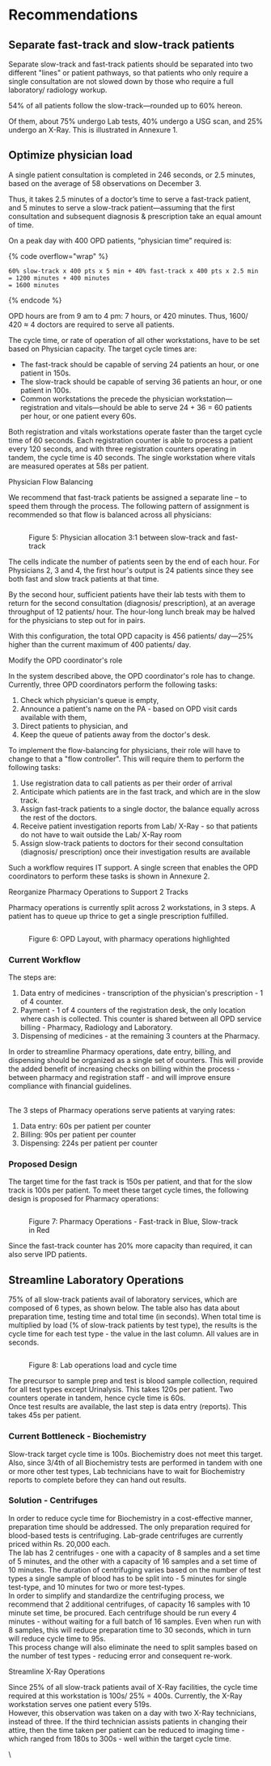 # Recommendations

## Separate fast-track and slow-track patients

Separate slow-track and fast-track patients should be separated into two different "lines" or patient pathways, so that patients who only require a single consultation are not slowed down by those who require a full laboratory/ radiology workup.

54% of all patients follow the slow-track—rounded up to 60% hereon.&#x20;

Of them, about 75% undergo Lab tests, 40% undergo a USG scan, and 25% undergo an X-Ray. This is illustrated in Annexure 1.

## Optimize physician load

A single patient consultation is completed in 246 seconds, or 2.5 minutes, based on the average of 58 observations on December 3.

Thus, it takes 2.5 minutes of a doctor’s time to serve a fast-track patient, and 5 minutes to serve a slow-track patient—assuming that the first consultation and subsequent diagnosis & prescription take an equal amount of time.

On a peak day with 400 OPD patients, “physician time” required is:

{% code overflow="wrap" %}
```
60% slow-track x 400 pts x 5 min + 40% fast-track x 400 pts x 2.5 min
= 1200 minutes + 400 minutes 
= 1600 minutes
```
{% endcode %}

OPD hours are from 9 am to 4 pm: 7 hours, or 420 minutes. Thus, 1600/ 420 ≈ 4 doctors are required to serve all patients.

The cycle time, or rate of operation of all other workstations, have to be set based on Physician capacity. The target cycle times are:

* The fast-track should be capable of serving 24 patients an hour, or one patient in 150s.&#x20;
* The slow-track should be capable of serving 36 patients an hour, or one patient in 100s.
* Common workstations the precede the physician workstation—registration and vitals—should be able to serve 24 + 36 = 60 patients per hour, or one patient every 60s.

Both registration and vitals workstations operate faster than the target cycle time of 60 seconds. Each registration counter is able to process a patient every 120 seconds, and with three registration counters operating in tandem, the cycle time is 40 seconds. The single workstation where vitals are measured operates at 58s per patient.

Physician Flow Balancing


We recommend that fast-track patients be assigned a separate line – to speed them through the process. The following pattern of assignment is recommended so that flow is balanced across all physicians:

<figure><img src="../.gitbook/assets/image (4).png" alt=""><figcaption><p>Figure 5: Physician allocation 3:1 between slow-track and fast-track</p></figcaption></figure>

The cells indicate the number of patients seen by the end of each hour. For Physicians 2, 3 and 4, the first hour's output is 24 patients since they see both fast and slow track patients at that time.&#x20;

By the second hour, sufficient patients have their lab tests with them to return for the second consultation (diagnosis/ prescription), at an average throughput of 12 patients/ hour. The hour-long lunch break may be halved for the physicians to step out for in pairs.

With this configuration, the total OPD capacity is 456 patients/ day—25% higher than the current maximum of 400 patients/ day.

Modify the OPD coordinator's role


In the system described above, the OPD coordinator's role has to change. Currently, three OPD coordinators perform the following tasks:

1. Check which physician's queue is empty,
2. Announce a patient's name on the PA - based on OPD visit cards available with them,
3. Direct patients to physician, and
4. Keep the queue of patients away from the doctor's desk.

To implement the flow-balancing for physicians, their role will have to change to that a "flow controller". This will require them to perform the following tasks:

1. Use registration data to call patients as per their order of arrival
2. Anticipate which patients are in the fast track, and which are in the slow track.
3. Assign fast-track patients to a single doctor, the balance equally across the rest of the doctors.
4. Receive patient investigation reports from Lab/ X-Ray - so that patients do not have to wait outside the Lab/ X-Ray room
5. Assign slow-track patients to doctors for their second consultation (diagnosis/ prescription) once their investigation results are available

Such a workflow requires IT support. A single screen that enables the OPD coordinators to perform these tasks is shown in Annexure 2.

Reorganize Pharmacy Operations to Support 2 Tracks


Pharmacy operations is currently split across 2 workstations, in 3 steps. A patient has to queue up thrice to get a single prescription fulfilled.

<figure><img src="../.gitbook/assets/image (6).png" alt=""><figcaption><p>Figure 6: OPD Layout, with pharmacy operations highlighted</p></figcaption></figure>

### Current Workflow&#xD;

The steps are:

1. Data entry of medicines - transcription of the physician's prescription - 1 of 4 counter.
2. Payment - 1 of 4 counters of the registration desk, the only location where cash is collected. This counter is shared between all OPD service billing - Pharmacy, Radiology and Laboratory.
3. Dispensing of medicines - at the remaining 3 counters at the Pharmacy.

In order to streamline Pharmacy operations, date entry, billing, and dispensing should be organized as a single set of counters. This will provide the added benefit of increasing checks on billing within the process - between pharmacy and registration staff - and will improve ensure compliance with financial guidelines.

\
The 3 steps of Pharmacy operations serve patients at varying rates:

1. Data entry: 60s per patient per counter
2. Billing: 90s per patient per counter
3. Dispensing: 224s per patient per counter

### Proposed Design&#xD;

The target time for the fast track is 150s per patient, and that for the slow track is 100s per patient. To meet these target cycle times, the following design is proposed for Pharmacy operations:

<figure><img src="../.gitbook/assets/image (7).png" alt=""><figcaption><p>Figure 7: Pharmacy Operations - Fast-track in Blue, Slow-track in Red</p></figcaption></figure>

Since the fast-track counter has 20% more capacity than required, it can also serve IPD patients.

## Streamline Laboratory Operations

75% of all slow-track patients avail of laboratory services, which are composed of 6 types, as shown below. The table also has data about preparation time, testing time and total time (in seconds). When total time is multiplied by load (% of slow-track patients by test type), the results is the cycle time for each test type - the value in the last column. All values are in seconds.

<figure><img src="../.gitbook/assets/image (8).png" alt=""><figcaption><p>Figure 8: Lab operations load and cycle time</p></figcaption></figure>

The precursor to sample prep and test is blood sample collection, required for all test types except Urinalysis. This takes 120s per patient. Two counters operate in tandem, hence cycle time is 60s.\
Once test results are available, the last step is data entry (reports). This takes 45s per patient.

### Current Bottleneck - Biochemistry

Slow-track target cycle time is 100s. Biochemistry does not meet this target. Also, since 3/4th of all Biochemistry tests are performed in tandem with one or more other test types, Lab technicians have to wait for Biochemistry reports to complete before they can hand out results.

### Solution - Centrifuges

In order to reduce cycle time for Biochemistry in a cost-effective manner, preparation time should be addressed. The only preparation required for blood-based tests is centrifuging. Lab-grade centrifuges are currently priced within Rs. 20,000 each.\
The lab has 2 centrifuges - one with a capacity of 8 samples and a set time of 5 minutes, and the other with a capacity of 16 samples and a set time of 10 minutes. The duration of centrifuging varies based on the number of test types a single sample of blood has to be split into - 5 minutes for single test-type, and 10 minutes for two or more test-types.\
In order to simplify and standardize the centrifuging process, we recommend that 2 additional centrifuges, of capacity 16 samples with 10 minute set time, be procured. Each centrifuge should be run every 4 minutes - without waiting for a full batch of 16 samples. Even when run with 8 samples, this will reduce preparation time to 30 seconds, which in turn will reduce cycle time to 95s.\
This process change will also eliminate the need to split samples based on the number of test types - reducing error and consequent re-work.



Streamline X-Ray Operations


Since 25% of all slow-track patients avail of X-Ray facilities, the cycle time required at this workstation is 100s/ 25% = 400s. Currently, the X-Ray workstation serves one patient every 519s.\
However, this observation was taken on a day with two X-Ray technicians, instead of three. If the third technician assists patients in changing their attire, then the time taken per patient can be reduced to imaging time - which ranged from 180s to 300s - well within the target cycle time.

\


